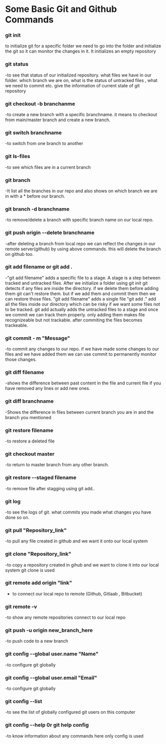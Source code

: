 # Some Basic Git and Github Commands

### git init
to initialize git for a specific folder we need to go into the folder and initialize the git so it can monitor the changes in it. It initializes an empty repository

### git status
-to see that status of our initialized repository. what files we have in our folder. which branch we are on, what is the status of untracked files , what we need to commit etc. give the information of current state of git repository

### git checkout -b branchanme
-to create a new branch with a specific branchname. it means to checkout from main/master branch and create a new branch.

### git switch branchname
-to switch from one branch to another

### git ls-files
-to see which files are in a current branch

### git branch
-It list all the branches in our repo and also shows on which branch we are in with a * before our branch.

### git branch -d branchname
-to remove/delete a branch with specific branch name on our local repo.

### git push origin --delete branchname
-after deleting a branch from local repo we can reflect the changes in our remote server(github) by using above commands. this will delete the branch on github too.

### git add filename or git add .
-"git add filename" adds a specific file to a stage. A stage is a step between tracked and untracked files. After we initialize a folder using git init git detects if any files are inside the directory. if we delete them before adding them git can't restore them. but if we add them and commit them then we can restore those files. "git add filename" adds a single file "git add ." add all the files inside our directory which can be risky if we want some files not to be tracked. git add actually adds the untracked files to a stage and once we commit we can track them properly. only adding them makes file recognizeable but not trackable. after commiting the files becomes trackeable.

### git commit - m "Message"
-to commit any changes to our repo. if we have made some changes to our files and we have added them we can use commit to permanently monitor those changes.

### git diff filename
-shows the difference between past content in the file and current file if you have removed any lines or add new ones.

### git diff branchname 
-Shows the difference in files between current branch you are in and the branch you mentioned

### git restore filename 
-to restore a deleted file

### git checkout master
-to return to master branch from any other branch.

### git restore --staged filename
-to remove file after stagging using git add..

### git log
-to see the logs of git. what commits you made what changes you have done so on.

### git pull "Repository_link"
-to pull any file created in github and we want it onto our local system

### git clone "Repository_link"
-to copy a repository created in gihub and we want to clone it into our local system git clone is used

### git remote add origin "link"
- to connect our local repo to remote (Github, Gitlaab , Bitbucket)

### git remote -v 
-to show any remote repositories connect to our local repo

### git push -u origin new_branch_here 
-to push code to a new branch

### git config --global user.name "Name" 
-to configure git globally

### git config --global user.email "Email"
-to configure git globally

### git config --list
-to see the list of globally configured git users on this computer

### git config --help 0r git help config
-to know information about any commands here only config is used
